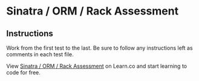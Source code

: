 

# Sinatra / ORM / Rack Assessment

## Instructions

Work from the first test to the last. Be sure to follow any instructions left as comments in each test file.

<p data-visibility='hidden'>View <a href='https://learn.co/lessons/sinatra-orm-quiz' title='Sinatra / ORM / Rack Assessment'>Sinatra / ORM / Rack Assessment</a> on Learn.co and start learning to code for free.</p>
